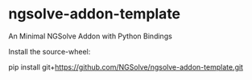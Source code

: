 # ngsolve-addon-template
An Minimal NGSolve Addon with Python Bindings



Install the source-wheel:

  pip install git+https://github.com/NGSolve/ngsolve-addon-template.git


